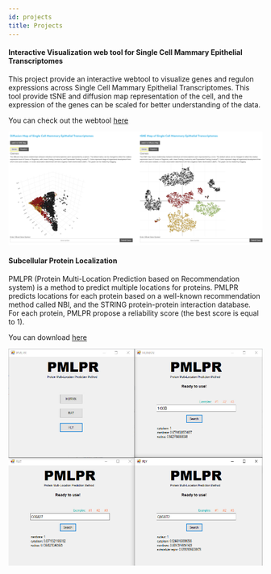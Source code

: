 ```yaml
---
id: projects
title: Projects
---
```


#### Interactive Visualization web tool for Single Cell Mammary Epithelial Transcriptomes

This project provide an interactive webtool to visualize genes and regulon expressions across Single Cell Mammary Epithelial Transcriptomes. This tool provide tSNE and diffusion map representation of the cell, and the expression of the genes can be scaled for better understanding of the data.

You can check out the webtool [here](http://uofuhealth.utah.edu/huntsman/labs/spike/d3.php)

![Add alternate text for image](./assets/Single1.jpg)


#### Subcellular Protein Localization

PMLPR (Protein Multi-Location Prediction based on Recommendation system) is a method to predict multiple locations for proteins. PMLPR predicts locations for each protein based on a well-known recommendation method called NBI, and the STRING protein-protein interaction database. For each protein, PMLPR propose a reliability score (the best score is equal to 1).  

You can download [here](http://facultymembers.sbu.ac.ir/eslahchi/en/portfolio-items/subcellular-protein-localization/)

![Add alternate text for image](./assets/pmlpr.jpg)
